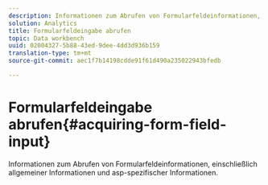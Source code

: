 ```yaml
---
description: Informationen zum Abrufen von Formularfeldeinformationen, einschließlich allgemeiner Informationen und asp-spezifischer Informationen.
solution: Analytics
title: Formularfeldeingabe abrufen
topic: Data workbench
uuid: 02004327-5b88-43ed-9dee-4dd3d936b159
translation-type: tm+mt
source-git-commit: aec1f7b14198cdde91f61d490a235022943bfedb

---
```



# Formularfeldeingabe abrufen{#acquiring-form-field-input}

Informationen zum Abrufen von Formularfeldeinformationen, einschließlich allgemeiner Informationen und asp-spezifischer Informationen.

